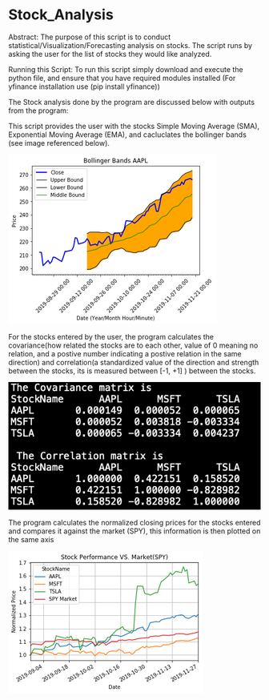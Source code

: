 # Stock_Analysis
Abstract: The purpose of this script is to conduct statistical/Visualization/Forecasting analysis on stocks. The script runs by asking the user for the list of stocks they would like analyzed.

Running this Script: To run this script simply download and execute the python file, and ensure that you have required modules installed (For yfinance installation use (pip install yfinance)) 

The Stock analysis done by the program are discussed below with outputs from the program:


This script provides the user with the stocks Simple Moving Average (SMA), Exponential Moving Average (EMA), and cacluclates the bollinger bands (see image referenced below). 

![alt text](https://github.com/akalia25/Stock_Analysis/blob/master/Screenshots/bollinger_band.png)


For the stocks entered by the user, the program calculates the covariance(how related the stocks are to each other, value of 0 meaning no relation, and a postive number indicating a postive relation in the same direction) and correlation(a standardized value of the direction and strength between the stocks, its is measured between [-1, +1] ) between the stocks.

![alt text](https://github.com/akalia25/Stock_Analysis/blob/master/Screenshots/Covariance%26Correlation.png)


The program calculates the normalized closing prices for the stocks entered and compares it against the market (SPY), this information is then plotted on the same axis

![alt text](https://github.com/akalia25/Stock_Analysis/blob/master/Screenshots/Stock%20Comparison%20to%20Market.png)





